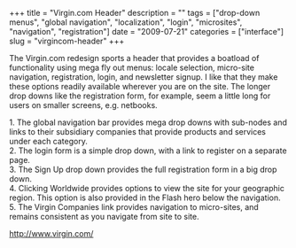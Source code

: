 +++
title = "Virgin.com Header"
description = ""
tags = ["drop-down menus", "global navigation", "localization", "login", "microsites", "navigation", "registration"]
date = "2009-07-21"
categories = ["interface"]
slug = "virgincom-header"
+++


<p>The Virgin.com redesign sports a header that provides a boatload of functionality using mega fly out menus: locale selection, micro-site navigation, registration, login, and newsletter signup. I like that they make these options readily available wherever you are on the site. The longer drop downs like the registration form, for example, seem a little long for users on smaller screens, e.g. netbooks. </p>
<div id="screens-full" class="clear"><div class="caption">1. The global navigation bar provides mega drop downs with sub-nodes and links to their subsidiary companies that provide products and services under each category.</div><div class="fullimg clear"><a href="http://media.konigi.com/interface/virgin-header-1.png" class="group" rel="group" title="1. The global navigation bar provides mega drop downs with sub-nodes and links to their subsidiary c..."><img src="http://media.konigi.com/interface/virgin-header-1.png" alt="" class="img-responsive"></a></div></div><div id="screens-full" class="clear"><div class="caption">2. The login form is a simple drop down, with a link to register on a separate page.</div><div class="fullimg clear"><a href="http://media.konigi.com/interface/virgin-header-2.png" class="group" rel="group" title="2. The login form is a simple drop down, with a link to register on a separate page."><img src="http://media.konigi.com/interface/virgin-header-2.png" alt="" class="img-responsive"></a></div></div><div id="screens-full" class="clear"><div class="caption">3. The Sign Up drop down provides the full registration form in a big drop down.</div><div class="fullimg clear"><a href="http://media.konigi.com/interface/virgin-header-3.png" class="group" rel="group" title="3. The Sign Up drop down provides the full registration form in a big drop down."><img src="http://media.konigi.com/interface/virgin-header-3.png" alt="" class="img-responsive"></a></div></div><div id="screens-full" class="clear"><div class="caption">4. Clicking Worldwide provides options to view the site for your geographic region. This option is also provided in the Flash hero below the navigation.</div><div class="fullimg clear"><a href="http://media.konigi.com/interface/virgin-header-4.png" class="group" rel="group" title="4. Clicking Worldwide provides options to view the site for your geographic region. This option is a..."><img src="http://media.konigi.com/interface/virgin-header-4.png" alt="" class="img-responsive"></a></div></div><div id="screens-full" class="clear"><div class="caption">5. The Virgin Companies link provides navigation to micro-sites, and remains consistent as you navigate from site to site.</div><div class="fullimg clear"><a href="http://media.konigi.com/interface/virgin-header-5.png" class="group" rel="group" title="5. The Virgin Companies link provides navigation to micro-sites, and remains consistent as you navig..."><img src="http://media.konigi.com/interface/virgin-header-5.png" alt="" class="img-responsive"></a></div></div>        
<p><a href="http://www.virgin.com/">http://www.virgin.com/</a></p>

